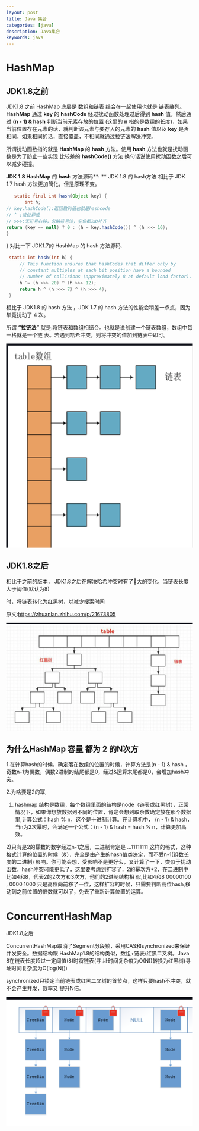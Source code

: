 ```yaml
---
layout: post
title: Java 集合
categories: [java]
description: Java集合
keywords: java
---
```


# HashMap

## **JDK1.8**之前 

JDK1.8 之前 HashMap 底层是 数组和链表 结合在一起使用也就是 链表散列。**HashMap** 通过 **key** 的 **hashCode** 经过扰动函数处理过后得到 **hash** 值，然后通过 **(n - 1) & hash** 判断当前元素存放的位置 (这里的 **n** 指的是数组的⻓度)，如果当前位置存在元素的话，就判断该元素与要存入的元素的 **hash** 值以及 **key** 是否相同，如果相同的话，直接覆盖，不相同就通过拉链法解决冲突。 

所谓扰动函数指的就是 **HashMap** 的 **hash** 方法。使用 **hash** 方法也就是扰动函数是为了防止一些实现 比较差的 **hashCode()** 方法 换句话说使用扰动函数之后可以减少碰撞。 

**JDK 1.8 HashMap** 的 **hash** 方法源码**:
** JDK 1.8 的 hash方法 相比于 JDK 1.7 hash 方法更加简化，但是原理不变。 

```java
   static final int hash(Object key) {
       int h;
// key.hashCode():返回散列值也就是hashcode
// ^ :按位异或
// >>>:无符号右移，忽略符号位，空位都以0补⻬
return (key == null) ? 0 : (h = key.hashCode()) ^ (h >>> 16);
}
```

}
 对比一下 JDK1.7的 HashMap 的 hash 方法源码. 

```java
 static int hash(int h) {
     // This function ensures that hashCodes that differ only by
     // constant multiples at each bit position have a bounded
     // number of collisions (approximately 8 at default load factor).
     h ^= (h >>> 20) ^ (h >>> 12);
     return h ^ (h >>> 7) ^ (h >>> 4);
 }
```

相比于 JDK1.8 的 hash 方法 ，JDK 1.7 的 hash 方法的性能会稍差一点点，因为毕竟扰动了 4 次。 

所谓 **“**拉链法**”** 就是:将链表和数组相结合。也就是说创建一个链表数组，数组中每一格就是一个链 表。若遇到哈希冲突，则将冲突的值加到链表中即可。

![java-hashMap-1](/images/posts/java-hashMap-1.png)

## **JDK1.8**之后

 相比于之前的版本， JDK1.8之后在解决哈希冲突时有了􏰀大的变化，当链表⻓度大于阈值(默认为8) 

时，将链表转化为红黑树，以减少搜索时间

原文:https://zhuanlan.zhihu.com/p/21673805 

![java-hashMap-2](/images/posts/java-hashMap-2.png)

## 为什么HashMap 容量 都为 2 的N次方

1.在计算hash的时候，确定落在数组的位置的时候，计算方法是(n - 1) & hash ，奇数n-1为偶数，偶数2进制的结尾都是0，经过&运算末尾都是0，会增加hash冲突。  

2.为啥要是2的幂,

1) hashmap 结构是数组，每个数组里面的结构是node（链表或红黑树），正常情况下，如果你想放数据到不同的位置，肯定会想到取余数确定放在那个数据里,计算公式：hash % n，这个是十进制计算。在计算机中，  (n - 1) & hash，当n为2次幂时，会满足一个公式：(n - 1) & hash = hash % n，计算更加高效。      

2)只有是2的幂数的数字经过n-1之后，二进制肯定是  ...11111111  这样的格式，这种格式计算的位置的时候（&），完全是由产生的hash值类决定，而不受n-1(组数长度的二进制) 影响。你可能会想，受影响不是更好么，又计算了一下，类似于扰动函数，hash冲突可能更低了，这里要考虑到扩容了，2的幂次方*2，在二进制中比如4和8，代表2的2次方和3次方，他们的2进制结构相 似,比如4和8   00000100   , 0000 1000   只是高位向前移了一位，这样扩容的时候，只需要判断高位hash,移动到之前位置的倍数就可以了，免去了重新计算位置的运算。

# ConcurrentHashMap

JDK1.8之后

ConcurrentHashMap取消了Segment分段锁，采用CAS和synchronized来保证并发安全。数据结构跟 HashMap1.8的结构类似，数组+链表/红黑二叉树。Java 8在链表⻓度超过一定阈值(8)时将链表(寻 址时间复杂度为O(N))转换为红黑树(寻址时间复杂度为O(log(N))) 

synchronized只锁定当前链表或红黑二叉树的首节点，这样只要hash不冲突，就不会产生并发，效率又 提升N倍。 

![java-concurrentHashMap](/images/posts/java-concurrentHashMap.png)
